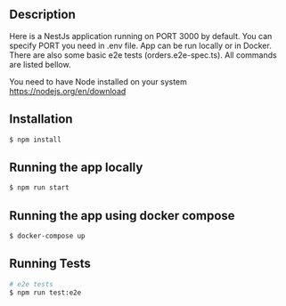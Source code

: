 ## Description

Here is a NestJs application running on PORT 3000 by default. You can specify PORT you need in .env file. App can be run locally or in Docker. There are also some basic e2e tests (orders.e2e-spec.ts).
All commands are listed bellow.

You need to have Node installed on your system https://nodejs.org/en/download

## Installation

```bash
$ npm install
```

## Running the app locally

```bash
$ npm run start

```

## Running the app using docker compose

```bash
$ docker-compose up

```

## Running Tests

```bash
# e2e tests
$ npm run test:e2e
```
